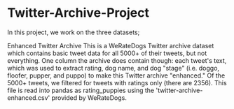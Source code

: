 # Twitter-Archive-Project
In this project, we work on the three datasets;

<e>Enhanced Twitter Archive<e> This is a WeRateDogs Twitter archive dataset which contains basic tweet data for all 5000+ of their tweets, but not everything. One column the archive does contain though: each tweet's text, which was used to extract rating, dog name, and dog "stage" (i.e. doggo, floofer, pupper, and puppo) to make this Twitter archive "enhanced." Of the 5000+ tweets, we filtered for tweets with ratings only (there are 2356). This file is read into pandas as rating_puppies using the 'twitter-archive-enhanced.csv' provided by WeRateDogs.
